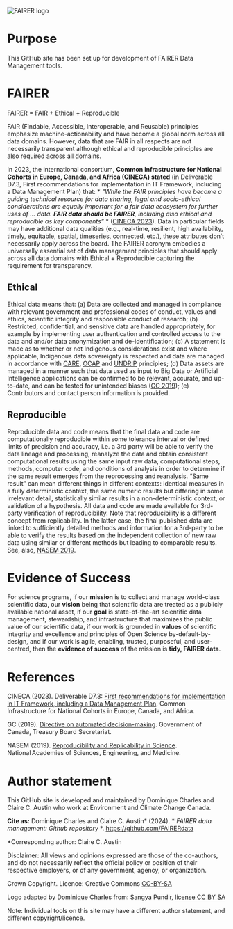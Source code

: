 ![FAIRER logo](https://github.com/FAIRERdata/FAIRERdata/assets/159581967/601244a7-c159-4fcd-9966-20713cd14d3c)

# Purpose
This GitHub site has been set up for development of FAIRER Data Management tools.
# FAIRER
FAIRER = FAIR + Ethical + Reproducible 

FAIR (Findable, Accessible, Interoperable, and Reusable) principles emphasize machine-actionability and have become a global norm across all data domains. However, data that are FAIR in all respects are not necessarily transparent although ethical and reproducible principles are also required across all domains. 

In 2023, the international consortium, **Common Infrastructure for National Cohorts in Europe, Canada, and Africa (CINECA) stated** (in Deliverable D7.3, First recommendations for implementation in IT Framework, including a Data Management Plan) that: * *"While the FAIR principles have become a guiding technical resource for data sharing, legal and socio-ethical considerations are equally important for a fair data ecosystem for further uses of … data. **FAIR data should be FAIRER**, including also ethical and reproducible as key components”* * ([CINECA 2023](https://zenodo.org/records/7680755#.ZEf45_zMJnI)). Data in particular fields may have additional data qualities (e.g., real-time, resilient, high availability, timely, equitable, spatial, timeseries, connected, etc.), these attributes don’t necessarily apply across the board. The FAIRER acronym embodies a universally essential set of data management principles that should apply across all data domains with Ethical + Reproducible capturing the requirement for transparency.  
## Ethical 
Ethical data means that: (a) Data are collected and managed in compliance with relevant government and professional codes of conduct, values and ethics, scientific integrity and responsible conduct of research; (b) Restricted, confidential, and sensitive data are handled appropriately, for example by implementing user authentication and controlled access to the data and and/or data anonymization and de-identification; (c) A statement is made as to whether or not Indigenous considerations exist and where applicable, Indigenous data sovereignty is respected and data are managed in accordance with [CARE](https://www.gida-global.org/care), [OCAP](https://fnigc.ca/ocap-training/) and [UNDRIP](https://www.un.org/development/desa/indigenouspeoples/wp-content/uploads/sites/19/2018/11/UNDRIP_E_web.pdf) principles; (d) Data assets are managed in a manner such that data used as input to Big Data or Artificial Intelligence applications can be confirmed to be relevant, accurate, and up-to-date, and can be tested for unintended biases ([GC 2019](https://www.tbs-sct.canada.ca/pol/doc-eng.aspx?id=32592)); (e) Contributors and contact person information is provided.
## Reproducible  
Reproducible data and code means that the final data and code are computationally reproducible within some tolerance interval or defined limits of precision and accuracy, i.e. a 3rd party will be able to verify the data lineage and processing, reanalyze the data and obtain consistent computational results using the same input raw data, computational steps, methods, computer code, and conditions of analysis in order to determine if the same result emerges from the reprocessing and reanalysis. “Same result” can mean different things in different contexts: identical measures in a fully deterministic context, the same numeric results but differing in some irrelevant detail, statistically similar results in a non-deterministic context, or validation of a hypothesis. All data and code are made available for 3rd-party verification of reproducibility. Note that reproducibility is a different concept from replicability. In the latter case, the final published data are linked to sufficiently detailed methods and information for a 3rd-party to be able to verify the results based on the independent collection of new raw data using similar or different methods but leading to comparable results. See, also, [NASEM 2019](https://sites.nationalacademies.org/sites/reproducibility-in-science/index.htm).  
# Evidence of Success
For science programs, if our **mission** is to collect and manage world-class scientific data, our **vision** being that scientific data are treated as a publicly available national asset, if our **goal** is state-of-the-art scientific data management, stewardship, and infrastructure that maximizes the public value of our scientific data, if our work is grounded in **values** of scientific integrity and excellence and principles of Open Science by-default-by-design, and if our work is agile, enabling, trusted, purposeful, and user-centred, then the **evidence of success** of the mission is **tidy, FAIRER data**.
# References
CINECA (2023). Deliverable D7.3: [First recommendations for implementation in IT Framework, including a Data Management Plan](https://zenodo.org/records/7680755#.ZEf45_zMJnI). Common Infrastructure for National Cohorts in Europe, Canada, and Africa. 

GC (2019). [Directive on automated decision-making](https://www.tbs-sct.canada.ca/pol/doc-eng.aspx?id=32592). Government of Canada, Treasury Board Secretariat.

NASEM (2019). [Reproducibility and Replicability in Science](https://doi.org/10.17226/25303). National Academies of Sciences, Engineering, and Medicine. 
# Author statement
This GitHub site is developed and maintained by Dominique Charles and Claire C. Austin who work at Environment and Climate Change Canada.

**Cite as:** Dominique Charles and Claire C. Austin* (2024). * *FAIRER data management: Github repository* *. https://github.com/FAIRERdata 

*Corresponding author: Claire C. Austin

Disclaimer:  All views and opinions expressed are those of the co-authors, and do not necessarily reflect the official policy or position of their respective employers, or of any government, agency, or organization.

Crown Copyright. Licence: Creative Commons [CC-BY-SA](https://creativecommons.org/licenses/by-sa/4.0/)

Logo adapted by Dominique Charles from:  Sangya Pundir, [license CC BY SA]([https://pages.github.com/](https://creativecommons.org/licenses/by-sa/4.0/deed.en)https://creativecommons.org/licenses/by-sa/4.0/deed.en)

Note: Individual tools on this site may have a different author statement, and different copyright/licence.
